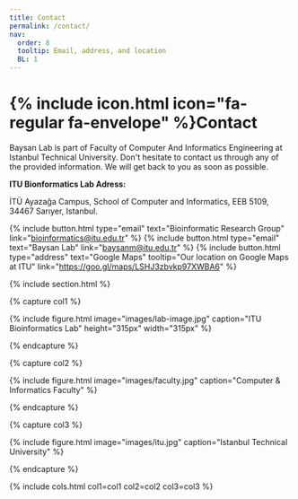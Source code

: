 ```yaml
---
title: Contact
permalink: /contact/
nav:
  order: 8
  tooltip: Email, address, and location
  BL: 1
---
```


# {% include icon.html icon="fa-regular fa-envelope" %}Contact

Baysan Lab is part of Faculty of Computer And Informatics Engineering at Istanbul Technical University. Don't hesitate to contact us through any of the provided information. We will get back to you as soon as possible.

**ITU Bionformatics Lab Adress:**

İTÜ Ayazağa Campus, School of Computer and Informatics, EEB 5109, 34467 Sarıyer, Istanbul.

{%
  include button.html
  type="email"
  text="Bioinformatic Research Group"
  link="bioinformatics@itu.edu.tr"
%}
{%
  include button.html
  type="email"
  text="Baysan Lab"
  link="baysanm@itu.edu.tr"
%}
{%
  include button.html
  type="address"
  text="Google Maps"
  tooltip="Our location on Google Maps at ITU"
  link="https://goo.gl/maps/LSHJ3zbvkp97XWBA6"
%}

{% include section.html %}

{% capture col1 %}

{%
  include figure.html
  image="images/lab-image.jpg"
  caption="ITU Bioinformatics Lab"
  height="315px"
  width="315px"
%}

{% endcapture %}

{% capture col2 %}

{%
  include figure.html
  image="images/faculty.jpg"
  caption="Computer & Informatics Faculty"
%}

{% endcapture %}

{% capture col3 %}

{%
  include figure.html
  image="images/itu.jpg"
  caption="Istanbul Technical University"
%}

{% endcapture %}

{% include cols.html col1=col1 col2=col2 col3=col3 %}
